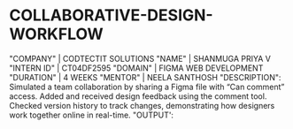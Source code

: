 # COLLABORATIVE-DESIGN-WORKFLOW
"COMPANY" | CODTECTIT SOLUTIONS
"NAME" | SHANMUGA PRIYA V 
"INTERN ID" | CT04DF2595 
"DOMAIN" | FIGMA WEB DEVELOPMENT
"DURATION" | 4 WEEKS 
"MENTOR" | NEELA SANTHOSH 
"DESCRIPTION": 
Simulated a team collaboration by sharing a Figma file with “Can comment” access. Added and received design feedback using the comment tool. Checked version history to track changes, demonstrating how designers work together online in real-time.
"OUTPUT':

